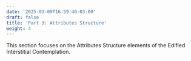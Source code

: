 ```yaml
---
date: '2025-03-09T16:59:40-03:00'
draft: false
title: 'Part 3: Attributes Structure'
weight: 4
---
```


This section focuses on the Attributes Structure elements of the Edified Interstitial Contemplation.